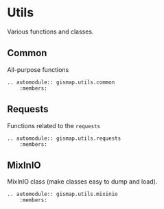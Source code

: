 # Utils

Various functions and classes.

## Common

All-purpose functions

```{eval-rst}
.. automodule:: gismap.utils.common
    :members:
```

## Requests

Functions related to the `requests`

```{eval-rst}
.. automodule:: gismap.utils.requests
    :members:
```

## MixInIO

MixInIO class (make classes easy to dump and load).

```{eval-rst}
.. automodule:: gismap.utils.mixinio
    :members:
```
